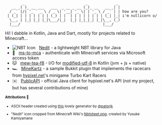 ```
        _                            _             _ 
   __ _( )_ __ ___   ___  _ __ _ __ (_)_ __   __ _| |
  / _` |/| '_ ` _ \ / _ \| '__| '_ \| | '_ \ / _` | | how are you?
 | (_| | | | | | | | (_) | |  | | | | | | | | (_| |_| i'm nullicorn o/
  \__, | |_| |_| |_|\___/|_|  |_| |_|_|_| |_|\__, (_)
  |___/                                      |___/   
```

Hi! I dabble in Kotlin, Java and Dart, mostly for projects related to Minecraft...

- ![NBT Icon][extra-nbt-icon]&nbsp; &nbsp;[Nedit][repo-nedit] - a lightweight NBT library for Java
- 📡&nbsp; &nbsp;[ms-to-mca][repo-msmca] - authenticate with Minecraft services via Microsoft access token
- 😽&nbsp; &nbsp;[mew-tea-f8][repo-mew] - I/O for [modified-utf-8][extra-mutf8] in Kotlin (jvm + js + native)
- 🏎️&nbsp; &nbsp;[MineKartz][repo-mkart] - a sample Bukkit plugin that implements the racecars
  from [hypixel.net](https://hypixel.net)'s minigame Turbo Kart Racers
- ✉️&nbsp; &nbsp;[PublicAPI][repo-hyapi] - official Java client for hypixel.net's API (not my project, but has several
  contributions of mine)

<!-- - ⛰️&nbsp; &nbsp;[ooze][org-ooze] - an alternative world format for Minecraft servers -->
<!-- - ![NBT Icon][extra-nbt-icon]&nbsp; &nbsp;[ribt][repo-ribt] **(WIP)** - an extensive library for working with NBT data of all shapes and sizes in Kotlin/JVM, Kotlin/JS, and Kotlin/Native -->

<!-- Currently working on...
- 🔐&nbsp; &nbsp;Completing Google's [FooBar challenge](https://foobar.withgoogle.com/)
- 🧠&nbsp; &nbsp;My mental health -->

<!--
Obligitory stats image...

 &nbsp; &nbsp; &nbsp; &nbsp; ![TheNullicorn's GitHub stats](https://github-readme-stats.vercel.app/api?username=TheNullicorn&show_icons=true&theme=radical)-->


<sub>

#### Attributions 💞

- ASCII header created using [this](https://patorjk.com/software/taag/#f=Ivrit) lovely generator
  by [@patorjk](https://github.com/patorjk)

- "Nedit" icon cropped from Minecraft
  Wiki's [Nbtsheet.png](https://minecraft.fandom.com/wiki/Minecraft_Wiki?file=Nbtsheet.png), created by Yusuke
  Kamiyamane
  </sub>

[repo-nedit]: https://github.com/TheNullicorn/Nedit

[repo-msmca]: https://github.com/TheNullicorn/ms-to-mca

[repo-mew]:   https://github.com/TheNullicorn/mew-tea-f8

[repo-mkart]: https://github.com/TheNullicorn/MineKartz

[repo-hyapi]: https://github.com/HypixelDev/PublicAPI

[extra-nbt-icon]: https://user-images.githubusercontent.com/64789500/140657790-abb66f64-ceac-4df2-9717-b63a6300cedb.png

[extra-mutf8]:    https://docs.oracle.com/javase/8/docs/api/java/io/DataInput.html#modified-utf-8
<!-- [repo-ribt]:  https://github.com/TheNullicorn/ribt -->
<!-- [org-ooze]: https://github.com/ooze-world -->


